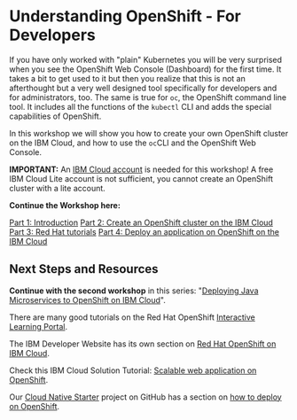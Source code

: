 # Understanding OpenShift - For Developers

If you have only worked with "plain" Kubernetes you will be very surprised when you see the OpenShift Web Console (Dashboard) for the first time. It takes a bit to get used to it but then you realize that this is not an afterthought but a very well designed tool specifically for developers and for administrators, too. The same is true for `oc`, the OpenShift command line tool. It includes all the functions of the `kubectl` CLI and adds the special capabilities of OpenShift.  

In this workshop we will show you how to create your own OpenShift cluster on the IBM Cloud, and how to use the `oc`CLI and the OpenShift Web Console.

__IMPORTANT:__ An [IBM Cloud account](https://cloud.ibm.com/registration) is needed for this workshop! A free IBM Cloud Lite account is not sufficient, you cannot create an OpenShift cluster with a lite account.



__Continue the Workshop here:__

[Part 1: Introduction](Part1.md)
[Part 2: Create an OpenShift cluster on the IBM Cloud](Part2.md)
[Part 3: Red Hat tutorials](Part3.md)
[Part 4: Deploy an application on OpenShift on the IBM Cloud](Part4.md)


## Next Steps and Resources

__Continue with the second workshop__ in this series: "[Deploying Java Microservices to OpenShift on IBM Cloud](https://github.com/nheidloff/openshift-on-ibm-cloud-workshops/tree/master/2-deploying-to-openshift#deploying-java-microservices-to-openshift-on-ibm-cloud)".

There are many good tutorials on the Red Hat OpenShift [Interactive Learning Portal](https://learn.openshift.com/).

The IBM Developer Website has its own section on [Red Hat OpenShift on IBM Cloud](https://developer.ibm.com/components/redhat-openshift-ibm-cloud/).

Check this IBM Cloud Solution Tutorial: [Scalable web application on OpenShift](https://cloud.ibm.com/docs/tutorials?topic=solution-tutorials-scalable-webapp-openshift).

Our [Cloud Native Starter](https://github.com/IBM/cloud-native-starter) project on GitHub has a section on [how to deploy on OpenShift](https://github.com/IBM/cloud-native-starter/blob/master/documentation/OpenShiftIKSDeployment.md#deploy-cloud-native-starter-on-openshift-on-ibm-cloud).